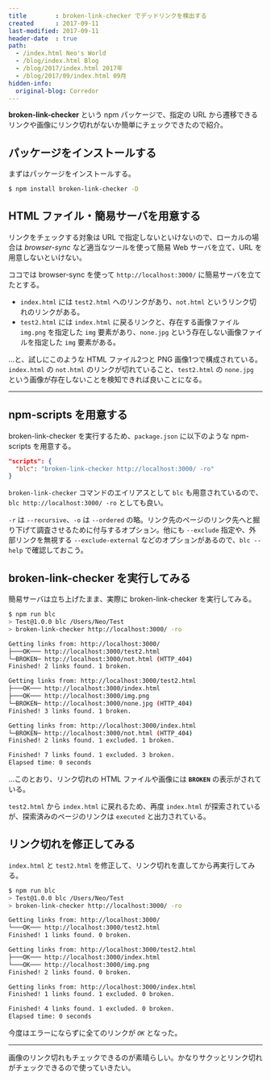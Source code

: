 ```yaml
---
title        : broken-link-checker でデッドリンクを検出する
created      : 2017-09-11
last-modified: 2017-09-11
header-date  : true
path:
  - /index.html Neo's World
  - /blog/index.html Blog
  - /blog/2017/index.html 2017年
  - /blog/2017/09/index.html 09月
hidden-info:
  original-blog: Corredor
---
```


**broken-link-checker** という npm パッケージで、指定の URL から遷移できるリンクや画像にリンク切れがないか簡単にチェックできたので紹介。

## パッケージをインストールする

まずはパッケージをインストールする。

```bash
$ npm install broken-link-checker -D
```

## HTML ファイル・簡易サーバを用意する

リンクをチェックする対象は URL で指定しないといけないので、ローカルの場合は *browser-sync* など適当なツールを使って簡易 Web サーバを立て、URL を用意しないといけない。

ココでは browser-sync を使って `http://localhost:3000/` に簡易サーバを立てたとする。

- `index.html` には `test2.html` へのリンクがあり、`not.html` というリンク切れのリンクがある。
- `test2.html` には `index.html` に戻るリンクと、存在する画像ファイル `img.png` を指定した `img` 要素があり、`none.jpg` という存在しない画像ファイルを指定した `img` 要素がある。

…と、試しにこのような HTML ファイル2つと PNG 画像1つで構成されている。`index.html` の `not.html` のリンクが切れていること、`test2.html` の `none.jpg` という画像が存在しないことを検知できれば良いことになる。

-----

## npm-scripts を用意する

broken-link-checker を実行するため、`package.json` に以下のような npm-scripts を用意する。

```json
"scripts": {
  "blc": "broken-link-checker http://localhost:3000/ -ro"
}
```

`broken-link-checker` コマンドのエイリアスとして `blc` も用意されているので、`blc http://localhost:3000/ -ro` としても良い。

`-r` は `--recursive`、`-o` は `--ordered` の略。リンク先のページのリンク先へと掘り下げて調査させるために付与するオプション。他にも `--exclude` 指定や、外部リンクを無視する `--exclude-external` などのオプションがあるので、`blc --help` で確認しておこう。

## broken-link-checker を実行してみる

簡易サーバは立ち上げたまま、実際に broken-link-checker を実行してみる。

```bash
$ npm run blc
> Test@1.0.0 blc /Users/Neo/Test
> broken-link-checker http://localhost:3000/ -ro

Getting links from: http://localhost:3000/
├───OK─── http://localhost:3000/test2.html
└─BROKEN─ http://localhost:3000/not.html (HTTP_404)
Finished! 2 links found. 1 broken.

Getting links from: http://localhost:3000/test2.html
├───OK─── http://localhost:3000/index.html
├───OK─── http://localhost:3000/img.png
└─BROKEN─ http://localhost:3000/none.jpg (HTTP_404)
Finished! 3 links found. 1 broken.

Getting links from: http://localhost:3000/index.html
└─BROKEN─ http://localhost:3000/not.html (HTTP_404)
Finished! 2 links found. 1 excluded. 1 broken.

Finished! 7 links found. 1 excluded. 3 broken.
Elapsed time: 0 seconds
```

…このとおり、リンク切れの HTML ファイルや画像には **`BROKEN`** の表示がされている。

`test2.html` から `index.html` に戻れるため、再度 `index.html` が探索されているが、探索済みのページのリンクは `executed` と出力されている。

## リンク切れを修正してみる

`index.html` と `test2.html` を修正して、リンク切れを直してから再実行してみる。

```bash
$ npm run blc
> Test@1.0.0 blc /Users/Neo/Test
> broken-link-checker http://localhost:3000/ -ro

Getting links from: http://localhost:3000/
└───OK─── http://localhost:3000/test2.html
Finished! 1 links found. 0 broken.

Getting links from: http://localhost:3000/test2.html
├───OK─── http://localhost:3000/index.html
└───OK─── http://localhost:3000/img.png
Finished! 2 links found. 0 broken.

Getting links from: http://localhost:3000/index.html
Finished! 1 links found. 1 excluded. 0 broken.

Finished! 4 links found. 1 excluded. 0 broken.
Elapsed time: 0 seconds
```

今度はエラーにならずに全てのリンクが *`OK`* となった。

-----

画像のリンク切れもチェックできるのが素晴らしい。かなりサクッとリンク切れがチェックできるので使っていきたい。
